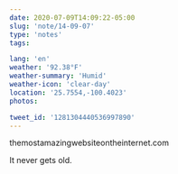 ```yaml
---
date: 2020-07-09T14:09:22-05:00
slug: 'note/14-09-07'
type: 'notes'
tags:

lang: 'en'
weather: '92.38°F'
weather-summary: 'Humid'
weather-icon: 'clear-day'
location: '25.7554,-100.4023'
photos:

tweet_id: '1281304440536997890'
---
```

themostamazingwebsiteontheinternet.com

It never gets old.
